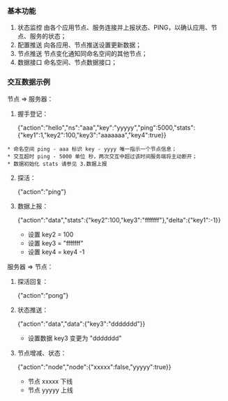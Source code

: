 ### 基本功能

1. 状态监控
	由各个应用节点、服务连接并上报状态、PING，以确认应用、节点、服务的状态；
2. 配置推送
	向各应用、节点推送设置更新数据；
3. 节点推送
	节点变化通知同命名空间的其他节点；
4. 数据接口
	命名空间、节点数据接口；


### 交互数据示例

节点 => 服务器：

1. 握手登记：

	{"action":"hello","ns":"aaa","key":"yyyyy","ping":5000,"stats":{"key1":1,"key2":100,"key3":"aaaaaaa","key4":true}}
<!--
	{"action":"hello","ns":"aaa","key":"xxxxx","ping":6000,"stats":{"key1":2,"key2":200,"key3":"bbbbbbb","key4":false}}
	{"action":"hello","ns":"bbb","key":"zzzzz","ping":7000,"stats":{"key1":3,"key2":300,"key3":"ccccccc","key4":true}}
-->

	* 命名空间 ping - aaa 标识 key - yyyy 唯一指示一个节点信息；
	* 交互超时 ping - 5000 单位 秒，两次交互中超过该时间服务端将主动断开；
	* 数据初始化 stats 请参见 3.数据上报

2. 探活：

	{"action":"ping"}

3. 数据上报：

	{"action":"data","stats":{"key2":100,"key3":"fffffff"},"delta":{"key1":-1}}

	* 设置 key2 = 100
	* 设置 key3 = "fffffff"
	* 设置 key4 = key4 -1

服务器 => 节点：

1. 探活回复：

	{"action":"pong"}

2. 状态推送：

	{"action":"data","data":{"key3":"ddddddd"}}

	* 设置数据 key3 变更为 "ddddddd"


3. 节点增减、状态：

	{"action":"node","node":{"xxxxx":false,"yyyyy":true}}

	* 节点 xxxxx 下线
	* 节点 yyyyy 上线
